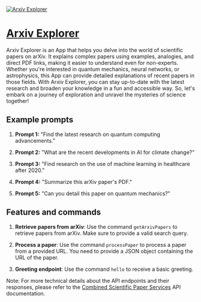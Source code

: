 [![Arxiv Explorer](https://files.oaiusercontent.com/file-PXwOun2vL8WAubZwgPY5IL22?se=2123-10-17T16%3A07%3A49Z&sp=r&sv=2021-08-06&sr=b&rscc=max-age%3D31536000%2C%20immutable&rscd=attachment%3B%20filename%3Dbf18b7bd-2109-416e-873d-cc1ba7a81ec7.png&sig=mMjHThAkdf3FpEa1aMO6n6zmCoSZPbyNBSkm5Cv1Fms%3D)](https://chat.openai.com/g/g-lvltTutYR-arxiv-explorer)

# [Arxiv Explorer](https://chat.openai.com/g/g-lvltTutYR-arxiv-explorer)

Arxiv Explorer is an App that helps you delve into the world of scientific papers on arXiv. It explains complex papers using examples, analogies, and direct PDF links, making it easier to understand even for non-experts. Whether you're interested in quantum mechanics, neural networks, or astrophysics, this App can provide detailed explanations of recent papers in those fields. With Arxiv Explorer, you can stay up-to-date with the latest research and broaden your knowledge in a fun and accessible way. So, let's embark on a journey of exploration and unravel the mysteries of science together!

## Example prompts

1. **Prompt 1:** "Find the latest research on quantum computing advancements."

2. **Prompt 2:** "What are the recent developments in AI for climate change?"

3. **Prompt 3:** "Find research on the use of machine learning in healthcare after 2020."

4. **Prompt 4:** "Summarize this arXiv paper's PDF."

5. **Prompt 5:** "Can you detail this paper on quantum mechanics?"

## Features and commands

1. **Retrieve papers from arXiv**: Use the command `getArxivPapers` to retrieve papers from arXiv. Make sure to provide a valid search query.

2. **Process a paper**: Use the command `processPaper` to process a paper from a provided URL. You need to provide a JSON object containing the URL of the paper.

3. **Greeting endpoint**: Use the command `hello` to receive a basic greeting.

Note: For more technical details about the API endpoints and their responses, please refer to the [Combined Scientific Paper Services](https://www.paiperapps.com) API documentation.